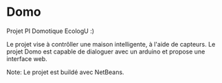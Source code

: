Domo
====

Projet PI Domotique EcologU :)

Le projet vise à contrôller une maison intelligente, à l'aide de capteurs.
Le projet Domo est capable de dialoguer avec un arduino et propose une interface web.

Note: Le projet est buildé avec NetBeans.

